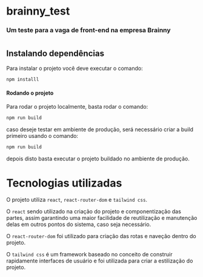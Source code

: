 # brainny_test
### Um teste para a vaga de front-end na empresa Brainny 
#

## Instalando dependências

Para instalar o projeto você deve executar o comando:
```sh
npm installl
```

#### Rodando o projeto
Para rodar o projeto localmente, basta rodar o comando:
```sh
npm run build
```

caso deseje testar em ambiente de produção, será necessário criar a build primeiro usando o comando:
```sh
npm run build
```
depois disto basta executar o projeto buildado no ambiente de produção.

# Tecnologias utilizadas

O projeto utiliza `react`, `react-router-dom` e `tailwind css`.

O `react` sendo utilizado na criação do projeto e componentização das partes, assim garantindo uma maior facilidade de reutilização e manutenção delas em outros pontos do sistema, caso seja necessário.

O `react-router-dom` foi utilizado para criação das rotas e naveção dentro do projeto.

O `tailwind css` é um framework baseado no conceito de construir rapidamente interfaces de usuário e foi utilizada para criar a estilização do projeto.